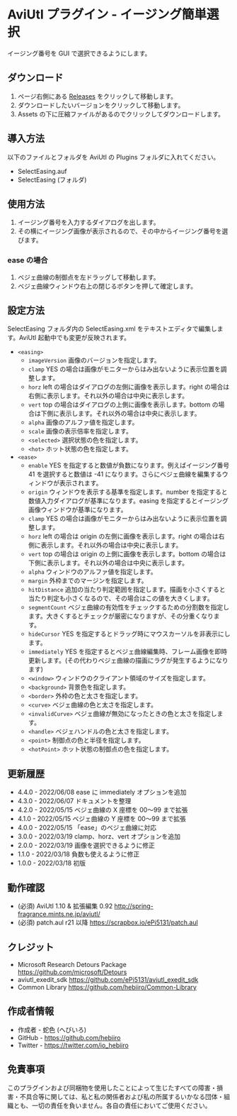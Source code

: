 ﻿# AviUtl プラグイン - イージング簡単選択

イージング番号を GUI で選択できるようにします。

## ダウンロード

1. ページ右側にある [Releases](/../../releases) をクリックして移動します。
2. ダウンロードしたいバージョンをクリックして移動します。
3. Assets の下に圧縮ファイルがあるのでクリックしてダウンロードします。

## 導入方法

以下のファイルとフォルダを AviUtl の Plugins フォルダに入れてください。
* SelectEasing.auf
* SelectEasing (フォルダ)

## 使用方法

1. イージング番号を入力するダイアログを出します。
2. その横にイージング画像が表示されるので、その中からイージング番号を選びます。

### ease の場合

1. ベジェ曲線の制御点を左ドラッグして移動します。
2. ベジェ曲線ウィンドウ右上の閉じるボタンを押して確定します。

## 設定方法

SelectEasing フォルダ内の SelectEasing.xml をテキストエディタで編集します。AviUtl 起動中でも変更が反映されます。

* ```<easing>```
	* ```imageVersion``` 画像のバージョンを指定します。
	* ```clamp``` YES の場合は画像がモニターからはみ出ないように表示位置を調整します。
	* ```horz``` left の場合はダイアログの左側に画像を表示します。right の場合は右側に表示します。それ以外の場合は中央に表示します。
	* ```vert``` top の場合はダイアログの上側に画像を表示します。bottom の場合は下側に表示します。それ以外の場合は中央に表示します。
	* ```alpha``` 画像のアルファ値を指定します。
	* ```scale``` 画像の表示倍率を指定します。
	* ```<selected>``` 選択状態の色を指定します。
	* ```<hot>``` ホット状態の色を指定します。
* ```<ease>```
	* ```enable``` YES を指定すると数値が負数になります。例えばイージング番号 41 を選択すると数値は -41 になります。さらにベジェ曲線を編集するウィンドウが表示されます。
	* ```origin``` ウィンドウを表示する基準を指定します。number を指定すると数値入力ダイアログが基準になります。easing を指定するとイージング画像ウィンドウが基準になります。
	* ```clamp``` YES の場合は画像がモニターからはみ出ないように表示位置を調整します。
	* ```horz``` left の場合は origin の左側に画像を表示します。right の場合は右側に表示します。それ以外の場合は中央に表示します。
	* ```vert``` top の場合は origin の上側に画像を表示します。bottom の場合は下側に表示します。それ以外の場合は中央に表示します。
	* ```alpha``` ウィンドウのアルファ値を指定します。
	* ```margin``` 外枠までのマージンを指定します。
	* ```hitDistance``` 追加の当たり判定範囲を指定します。描画を小さくすると当たり判定も小さくなるので、その場合はこの値を大きくします。
	* ```segmentCount``` ベジェ曲線の有効性をチェックするための分割数を指定します。大きくするとチェックが厳密になりますが、その分重くなります。
	* ```hideCursor``` YES を指定するとドラッグ時にマウスカーソルを非表示にします。
	* ```immediately``` YES を指定するとベジェ曲線編集時、フレーム画像を即時更新します。(その代わりベジェ曲線の描画にラグが発生するようになります)
	* ```<window>``` ウィンドウのクライアント領域のサイズを指定します。
	* ```<background>``` 背景色を指定します。
	* ```<border>``` 外枠の色と太さを指定します。
	* ```<curve>``` ベジェ曲線の色と太さを指定します。
	* ```<invalidCurve>``` ベジェ曲線が無効になったときの色と太さを指定します。
	* ```<handle>``` ベジェハンドルの色と太さを指定します。
	* ```<point>``` 制御点の色と半径を指定します。
	* ```<hotPoint>``` ホット状態の制御点の色を指定します。

## 更新履歴

* 4.4.0 - 2022/06/08 ease に immediately オプションを追加
* 4.3.0 - 2022/06/07 ドキュメントを整理
* 4.2.0 - 2022/05/15 ベジェ曲線の X 座標を 00～99 まで拡張
* 4.1.0 - 2022/05/15 ベジェ曲線の Y 座標を 00～99 まで拡張
* 4.0.0 - 2022/05/15 「ease」のベジェ曲線に対応
* 3.0.0 - 2022/03/19 clamp、horz、vert オプションを追加
* 2.0.0 - 2022/03/19 画像を選択できるように修正
* 1.1.0 - 2022/03/18 負数も使えるように修正
* 1.0.0 - 2022/03/18 初版

## 動作確認

* (必須) AviUtl 1.10 & 拡張編集 0.92 http://spring-fragrance.mints.ne.jp/aviutl/
* (必須) patch.aul r21 以降 https://scrapbox.io/ePi5131/patch.aul

## クレジット

* Microsoft Research Detours Package https://github.com/microsoft/Detours
* aviutl_exedit_sdk https://github.com/ePi5131/aviutl_exedit_sdk
* Common Library https://github.com/hebiiro/Common-Library

## 作成者情報
 
* 作成者 - 蛇色 (へびいろ)
* GitHub - https://github.com/hebiiro
* Twitter - https://twitter.com/io_hebiiro

## 免責事項

このプラグインおよび同梱物を使用したことによって生じたすべての障害・損害・不具合等に関しては、私と私の関係者および私の所属するいかなる団体・組織とも、一切の責任を負いません。各自の責任においてご使用ください。
